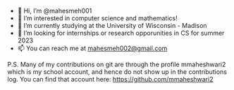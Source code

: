 - 👋 Hi, I’m @mahesmeh001
- 👀 I’m interested in computer science and mathematics!
- 🌱 I’m currently studying at the University of Wisconsin - Madison
- 💞️ I’m looking for internships or research opporunities in CS for summer 2023
- 📫 You can reach me at mahesmeh002@gmail.com

P.S. Many of my contributions on git are through the profile mmaheshwari2 which is my school account, and hence do not show up in the contributions log. 
You can find that account here: https://github.com/mmaheshwari2

<!---
mahesmeh001/mahesmeh001 is a ✨ special ✨ repository because its `README.md` (this file) appears on your GitHub profile.
You can click the Preview link to take a look at your changes.
--->
